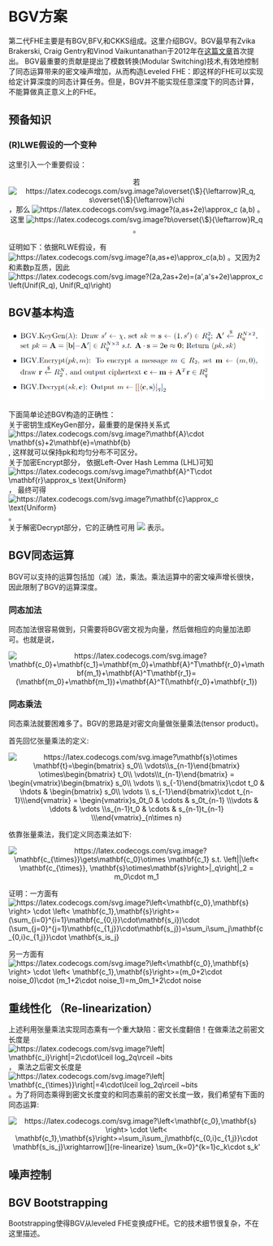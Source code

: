 # BGV方案
第二代FHE主要是有BGV,BFV,和CKKS组成。这里介绍BGV。BGV最早有Zvika Brakerski, Craig Gentry和Vinod Vaikuntanathan于2012年在[这篇文章](https://eprint.iacr.org/2011/277)首次提出。
BGV最重要的贡献是提出了模数转换(Modular Switching)技术,有效地控制了同态运算带来的密文噪声增加，从而构造Leveled FHE：即这样的FHE可以实现给定计算深度的同态计算任务。但是，BGV并不能实现任意深度下的同态计算，不能算做真正意义上的FHE。

## 预备知识

### (R)LWE假设的一个变种
这里引入一个重要假设：

<p align="center">
若 <img src="https://latex.codecogs.com/svg.image?a\overset{\$}{\leftarrow}R_q,&space;s\overset{\$}{\leftarrow}\chi" title="https://latex.codecogs.com/svg.image?a\overset{\$}{\leftarrow}R_q, s\overset{\$}{\leftarrow}\chi" /> ，那么 <img src="https://latex.codecogs.com/svg.image?(a,as&plus;2e)\approx_c&space;(a,b)" title="https://latex.codecogs.com/svg.image?(a,as+2e)\approx_c (a,b)" /> 。 这里 <img src="https://latex.codecogs.com/svg.image?b\overset{\$}{\leftarrow}R_q" title="https://latex.codecogs.com/svg.image?b\overset{\$}{\leftarrow}R_q" /> 。
</p>

证明如下：依据RLWE假设，有 <img src="https://latex.codecogs.com/svg.image?(a,as&plus;e)\approx_c(a,b)" title="https://latex.codecogs.com/svg.image?(a,as+e)\approx_c(a,b)" /> 。又因为2和素数p互质，因此 <img src="https://latex.codecogs.com/svg.image?(2a,2as&plus;2e)=(a',a's&plus;2e)\approx_c&space;\left(Unif(R_q),&space;Unif(R_q)\right)" title="https://latex.codecogs.com/svg.image?(2a,2as+2e)=(a',a's+2e)\approx_c \left(Unif(R_q), Unif(R_q)\right)" />
  

## BGV基本构造
<p align="center">
  <img src="fig/BGV_construct.png" alt="animated"/>
</p>
下面简单论述BGV构造的正确性：
<div>关于密钥生成KeyGen部分，最重要的是保持关系式 <img src="https://latex.codecogs.com/svg.image?\mathbf{A}\cdot&space;\mathbf{s}&plus;2\mathbf{e}=\mathbf{b}" title="https://latex.codecogs.com/svg.image?\mathbf{A}\cdot \mathbf{s}+2\mathbf{e}=\mathbf{b}" />, 这样就可以保持pk和均匀分布不可区分。</div>

<div>关于加密Encrypt部分， 依据Left-Over Hash Lemma (LHL)可知 <img src="https://latex.codecogs.com/svg.image?\mathbf{A}^T\cdot&space;\mathbf{r}\approx_s&space;\text{Uniform}" title="https://latex.codecogs.com/svg.image?\mathbf{A}^T\cdot \mathbf{r}\approx_s \text{Uniform}" />， 最终可得 <img src="https://latex.codecogs.com/svg.image?\mathbf{c}\approx_c&space;\text{Uniform}" title="https://latex.codecogs.com/svg.image?\mathbf{c}\approx_c \text{Uniform}" /> 。</div>

<div>关于解密Decrypt部分，它的正确性可用 <img src="https://latex.codecogs.com/svg.image?\left<&space;\mathbf{c},\mathbf{s}\right>=\left<&space;\mathbf{m}&plus;\mathbf{A}^T\mathbf{r},&space;\mathbf{s}\right>=m&plus;2\mathbf{r}^T\cdot&space;\mathbf{e}\equiv&space;m&space;(\bmod&space;2)" /> 表示。</div>

<!---title="https://latex.codecogs.com/svg.image?\left< \mathbf{c},\mathbf{s}\right>=\left< \mathbf{m}+\mathbf{A}^T\mathbf{r}, \mathbf{s}\right>=m+2\mathbf{r}^T\cdot \mathbf{e}\equiv m (\bmod 2)" -->

## BGV同态运算
BGV可以支持的运算包括加（减）法，乘法。乘法运算中的密文噪声增长很快，因此限制了BGV的运算深度。

### 同态加法
同态加法很容易做到，只需要将BGV密文视为向量，然后做相应的向量加法即可。也就是说，

<p align="center">
<img src="https://latex.codecogs.com/svg.image?\mathbf{c_0}&plus;\mathbf{c_1}=\mathbf{m_0}&plus;\mathbf{A}^T\mathbf{r_0}&plus;\mathbf{m_1}&plus;\mathbf{A}^T\mathbf{r_1}=(\mathbf{m_0}&plus;\mathbf{m_1})&plus;\mathbf{A}^T(\mathbf{r_0}&plus;\mathbf{r_1})" title="https://latex.codecogs.com/svg.image?\mathbf{c_0}+\mathbf{c_1}=\mathbf{m_0}+\mathbf{A}^T\mathbf{r_0}+\mathbf{m_1}+\mathbf{A}^T\mathbf{r_1}=(\mathbf{m_0}+\mathbf{m_1})+\mathbf{A}^T(\mathbf{r_0}+\mathbf{r_1})" />
</p>

### 同态乘法
同态乘法就要困难多了。BGV的思路是对密文向量做张量乘法(tensor product)。

首先回忆张量乘法的定义:
<p align="center">
<img src="https://latex.codecogs.com/svg.image?\mathbf{s}\otimes&space;\mathbf{t}=\begin{bmatrix}&space;s_0\\&space;\vdots\\s_{n-1}\end{bmatrix}&space;\otimes\begin{bmatrix}&space;t_0\\&space;\vdots\\t_{n-1}\end{bmatrix}&space;=&space;\begin{vmatrix}\begin{bmatrix}&space;s_0\\&space;\vdots&space;\\&space;s_{-1}\end{bmatrix}\cdot&space;t_0&space;&&space;\hdots&space;&&space;\begin{bmatrix}&space;s_0\\&space;\vdots&space;\\&space;s_{-1}\end{bmatrix}\cdot&space;t_{n-1}\\\end{vmatrix}&space;=&space;\begin{vmatrix}s_0t_0&space;&&space;\cdots&space;&&space;s_0t_{n-1}&space;\\\vdots&space;&&space;\ddots&space;&&space;\vdots&space;\\s_{n-1}t_0&space;&&space;\cdots&space;&&space;s_{n-1}t_{n-1}&space;\\\end{vmatrix}_{n\times&space;n}" title="https://latex.codecogs.com/svg.image?\mathbf{s}\otimes \mathbf{t}=\begin{bmatrix} s_0\\ \vdots\\s_{n-1}\end{bmatrix} \otimes\begin{bmatrix} t_0\\ \vdots\\t_{n-1}\end{bmatrix} = \begin{vmatrix}\begin{bmatrix} s_0\\ \vdots \\ s_{-1}\end{bmatrix}\cdot t_0 & \hdots & \begin{bmatrix} s_0\\ \vdots \\ s_{-1}\end{bmatrix}\cdot t_{n-1}\\\end{vmatrix} = \begin{vmatrix}s_0t_0 & \cdots & s_0t_{n-1} \\\vdots & \ddots & \vdots \\s_{n-1}t_0 & \cdots & s_{n-1}t_{n-1} \\\end{vmatrix}_{n\times n}" />
</p>

依靠张量乘法，我们定义同态乘法如下:

<p align="center">
<img src="https://latex.codecogs.com/svg.image?\mathbf{c_{\times}}\gets\mathbf{c_0}\otimes&space;\mathbf{c_1}&space;s.t.&space;\left||\left<&space;\mathbf{c_{\times}},&space;\mathbf{s}\otimes\mathbf{s}\right>|_q\right|_2&space;=&space;m_0\cdot&space;m_1" title="https://latex.codecogs.com/svg.image?\mathbf{c_{\times}}\gets\mathbf{c_0}\otimes \mathbf{c_1} s.t. \left||\left< \mathbf{c_{\times}}, \mathbf{s}\otimes\mathbf{s}\right>|_q\right|_2 = m_0\cdot m_1" />
</p>

证明：一方面有 <img src="https://latex.codecogs.com/svg.image?\left<\mathbf{c_0},\mathbf{s}&space;\right>&space;\cdot&space;\left<&space;\mathbf{c_1},\mathbf{s}\right>=(\sum_{i=0}^{i=1}\mathbf{c_{0,i}}\cdot\mathbf{s_i})\cdot&space;(\sum_{j=0}^{j=1}\mathbf{c_{1,j}}\cdot\mathbf{s_j})=\sum_i\sum_j\mathbf{c_{0,i}c_{1,j}}\cdot&space;\mathbf{s_is_j}" title="https://latex.codecogs.com/svg.image?\left<\mathbf{c_0},\mathbf{s} \right> \cdot \left< \mathbf{c_1},\mathbf{s}\right>=(\sum_{i=0}^{i=1}\mathbf{c_{0,i}}\cdot\mathbf{s_i})\cdot (\sum_{j=0}^{j=1}\mathbf{c_{1,j}}\cdot\mathbf{s_j})=\sum_i\sum_j\mathbf{c_{0,i}c_{1,j}}\cdot \mathbf{s_is_j}" />

另一方面有 <img src="https://latex.codecogs.com/svg.image?\left<\mathbf{c_0},\mathbf{s}&space;\right>&space;\cdot&space;\left<&space;\mathbf{c_1},\mathbf{s}\right>=(m_0&plus;2\cdot&space;noise_0)\cdot&space;(m_1&plus;2\cdot&space;noise_1)=m_0m_1&plus;2\cdot&space;noise" title="https://latex.codecogs.com/svg.image?\left<\mathbf{c_0},\mathbf{s} \right> \cdot \left< \mathbf{c_1},\mathbf{s}\right>=(m_0+2\cdot noise_0)\cdot (m_1+2\cdot noise_1)=m_0m_1+2\cdot noise" />

## 重线性化 （Re-linearization）

上述利用张量乘法实现同态乘有一个重大缺陷：密文长度翻倍！在做乘法之前密文长度是<img src="https://latex.codecogs.com/svg.image?\left|&space;\mathbf{c_i}\right|=2\cdot\lceil&space;log_2q\rceil&space;~bits" title="https://latex.codecogs.com/svg.image?\left| \mathbf{c_i}\right|=2\cdot\lceil log_2q\rceil ~bits" />， 乘法之后密文长度是 <img src="https://latex.codecogs.com/svg.image?\left|&space;\mathbf{c_{\times}}\right|=4\cdot\lceil&space;log_2q\rceil&space;~bits" title="https://latex.codecogs.com/svg.image?\left| \mathbf{c_{\times}}\right|=4\cdot\lceil log_2q\rceil ~bits" /> 。为了将同态乘得到密文长度变的和同态乘前的密文长度一致，我们希望有下面的同态运算:

<p align="center">
<img src="https://latex.codecogs.com/svg.image?\left<\mathbf{c_0},\mathbf{s}&space;\right>&space;\cdot&space;\left<&space;\mathbf{c_1},\mathbf{s}\right>=\sum_i\sum_j\mathbf{c_{0,i}c_{1,j}}\cdot&space;\mathbf{s_is_j}\xrightarrow[]{re-linearize}&space;\sum_{k=0}^{k=1}c_k\cdot&space;s_k'" title="https://latex.codecogs.com/svg.image?\left<\mathbf{c_0},\mathbf{s} \right> \cdot \left< \mathbf{c_1},\mathbf{s}\right>=\sum_i\sum_j\mathbf{c_{0,i}c_{1,j}}\cdot \mathbf{s_is_j}\xrightarrow[]{re-linearize} \sum_{k=0}^{k=1}c_k\cdot s_k'" />
</p>


## 噪声控制


## BGV Bootstrapping
Bootstrapping使得BGV从leveled FHE变换成FHE。它的技术细节很复杂，不在这里描述。
